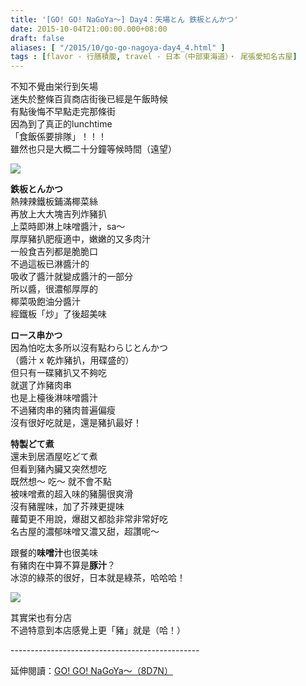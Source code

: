 ```yaml
---
title: '[GO! GO! NaGoYa～] Day4：矢場とん 鉄板とんかつ'
date: 2015-10-04T21:00:00.000+08:00
draft: false
aliases: [ "/2015/10/go-go-nagoya-day4_4.html" ]
tags : [flavor - 行膳積腹, travel - 日本（中部東海道）・ 尾張愛知名古屋]
---
```


不知不覺由栄行到矢場  
迷失於整條百貨商店街後已經是午飯時候  
有點後悔不早點走完那條街  
因為到了真正的lunchtime  
「食飯係要排隊」！！！  
雖然也只是大概二十分鐘等候時間（遠望）  

[![](https://c1.staticflickr.com/1/680/21596293830_bef9ca4ef7_z.jpg)](https://c1.staticflickr.com/1/680/21596293830_bef9ca4ef7_z.jpg)

**鉄板とんかつ**  
熱辣辣鐵板鋪滿椰菜絲  
再放上大大塊吉列炸豬扒  
上菜時即淋上味噌醬汁，sa～  
厚厚豬扒肥瘦適中，嫩嫩的又多肉汁  
一般食吉列都是脆脆口  
不過這板已淋醬汁的  
吸收了醬汁就變成醬汁的一部分  
所以醬，很濃郁厚厚的  
椰菜吸飽油分醬汁  
經鐵板「炒」了後超美味  
  
**ロース串かつ**  
因為怕吃太多所以沒有點わらじとんかつ  
（醬汁 x 乾炸豬扒，用碟盛的）  
但只有一碟豬扒又不夠吃  
就選了炸豬肉串  
也是上檯後淋味噌醬汁  
不過豬肉串的豬肉普遍偏瘦  
沒有很好吃就是，還是豬扒最好！  
  
**特製どて煮**  
還未到居酒屋吃どて煮  
但看到豬內臟又突然想吃  
既然想～ 吃～ 就不會不點  
被味噌煮的超入味的豬腸很爽滑  
沒有豬腥味，加了芥辣更提味  
蘿蔔更不用說，爆甜又都腍非常非常好吃  
名古屋的濃郁味噌又濃又甜，超讚呢～  
  
跟餐的**味噌汁**也很美味  
有豬肉在中算不算是**豚汁**？  
冰涼的綠茶的很好，日本就是綠茶，哈哈哈！  

[![](https://c2.staticflickr.com/6/5793/21596465338_751f504410_z.jpg)](https://c2.staticflickr.com/6/5793/21596465338_751f504410_z.jpg)

其實栄也有分店  
不過特意到本店感覺上更「豬」就是（哈！）  
  
\-----------------------------------------------  
  
延伸閱讀：[GO! GO! NaGoYa～（8D7N）](http://www.hidie.net/2015/11/go-go-nagoya8d7n.html)